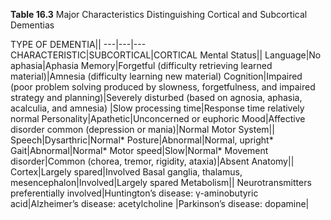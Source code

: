 **Table 16.3** Major Characteristics Distinguishing Cortical and Subcortical Dementias

TYPE OF DEMENTIA||
---|---|---
CHARACTERISTIC|SUBCORTICAL|CORTICAL
Mental Status||
Language|No aphasia|Aphasia
Memory|Forgetful (difficulty retrieving learned material)|Amnesia (difficulty learning new material)
Cognition|Impaired (poor problem solving produced by slowness, forgetfulness, and impaired strategy and planning)|Severely disturbed (based on agnosia, aphasia, acalculia, and amnesia)
 |Slow processing time|Response time relatively normal
Personality|Apathetic|Unconcerned or euphoric
Mood|Affective disorder common (depression or mania)|Normal
Motor System||
Speech|Dysarthric|Normal*
Posture|Abnormal|Normal, upright*
Gait|Abnormal|Normal*
Motor speed|Slow|Normal*
Movement disorder|Common (chorea, tremor, rigidity, ataxia)|Absent
Anatomy||
Cortex|Largely spared|Involved
Basal ganglia, thalamus, mesencephalon|Involved|Largely spared
Metabolism||
Neurotransmitters preferentially involved|Huntington’s disease: γ-aminobutyric acid|Alzheimer’s disease: acetylcholine
 |Parkinson’s disease: dopamine| 
